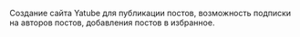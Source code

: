 Создание сайта Yatube для публикации постов,  возможность подписки на авторов постов, добавления постов в избранное.  
